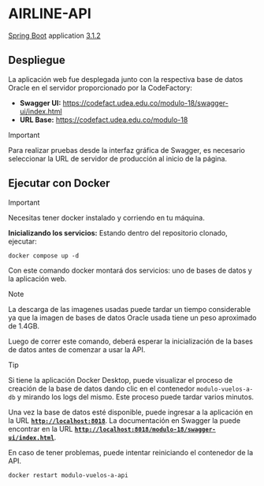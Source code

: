 # AIRLINE-API

[Spring Boot](http://projects.spring.io/spring-boot/) application [3.1.2](https://spring.io/blog/2023/07/20/spring-boot-3-1-2-available-now)

## Despliegue

La aplicación web fue desplegada junto con la respectiva base de datos Oracle en el servidor proporcionado por la CodeFactory:

- **Swagger UI:** https://codefact.udea.edu.co/modulo-18/swagger-ui/index.html
- **URL Base:** https://codefact.udea.edu.co/modulo-18

> [!IMPORTANT]  
> Para realizar pruebas desde la interfaz gráfica de Swagger, es necesario seleccionar la URL de servidor de producción al inicio de la página.

## Ejecutar con Docker

> [!IMPORTANT]  
> Necesitas tener docker instalado y corriendo en tu máquina.

**Inicializando los servicios:**
Estando dentro del repositorio clonado, ejecutar:

```shell
docker compose up -d
```

Con este comando docker montará dos servicios: uno de bases de datos y la aplicación web.

> [!NOTE]  
> La descarga de las imagenes usadas puede tardar un tiempo considerable ya que la imagen
> de bases de datos Oracle usada tiene un peso aproximado de 1.4GB.

Luego de correr este comando, deberá esperar la inicialización de la bases de datos antes de comenzar a usar la API.

> [!TIP]
> Si tiene la aplicación Docker Desktop, puede visualizar el proceso de creación de la base de datos dando clic en el contenedor `modulo-vuelos-a-db` y mirando los logs del mismo. Este proceso puede tardar varios minutos.

Una vez la base de datos esté disponible, puede ingresar a la aplicación en la URL [**`http://localhost:8018`**](http://localhost:8018). La documentación en Swagger la puede encontrar en la URL [**`http://localhost:8018/modulo-18/swagger-ui/index.html`**](http://localhost:8018/modulo-18/swagger-ui/index.html).

En caso de tener problemas, puede intentar reiniciando el contenedor de la API.

```shell
docker restart modulo-vuelos-a-api
```
